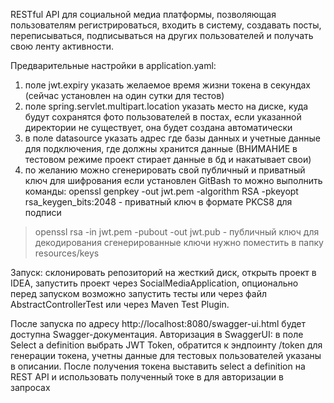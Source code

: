 RESTful API для социальной медиа платформы, позволяющая пользователям регистрироваться, входить в систему, создавать посты, переписываться, подписываться на других пользователей и получать свою ленту активности.

Предварительные настройки в application.yaml: 
1. поле jwt.expiry указать желаемое время жизни токена в секундах (сейчас установлен на один сутки для тестов)
2. поле spring.servlet.multipart.location указать место на диске, куда будут сохранятся фото пользователей в постах, если указанной директории не существует, она будет создана автоматически
3. в поле datasource указать адрес где базы данных и учетные данные для подключения, где должны хранится данные (ВНИМАНИЕ в тестовом режиме проект стирает данные в бд и накатывает свои)
4. по желанию можно сгенерировать свой публичный и приватный ключ для шифрования если установлен GitBash то можно выполнить команды:
openssl genpkey -out jwt.pem -algorithm RSA -pkeyopt rsa_keygen_bits:2048 - приватный ключ в формате PKCS8 для подписи
> openssl rsa -in jwt.pem -pubout -out jwt.pub - публичный ключ для декодирования
> сгенерированные ключи нужно поместить в папку resources/keys


Запуск: склонировать репозиторий на жесткий диск, открыть проект в IDEA, запустить проект через SocialMediaApplication, опционально перед запуском возможно запустить тесты или через файл AbstractControllerTest или через Maven Test Plugin.

После запуска по адресу http://localhost:8080/swagger-ui.html будет доступна Swagger-документация.
Авторизация в SwaggerUI: в поле Select a definition выбрать JWT Token, обратится к эндпоинту /token для генерации токена, учетны данные для тестовых пользователей указаны в описании.
После получения токена выставить select a definition на REST API и использовать полученный токе в для авторизации в запросах
